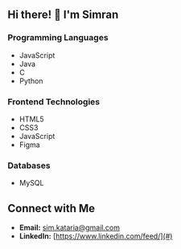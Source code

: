 ## Hi there! 👋 I'm Simran

### Programming Languages
- JavaScript
- Java
- C
- Python

### Frontend Technologies
- HTML5
- CSS3
- JavaScript
- Figma

### Databases
- MySQL

## Connect with Me

- **Email:** [sim.kataria@gmail.com](mailto:sim.kataria@gmail.com)
- **LinkedIn:** [https://www.linkedin.com/feed/](#)
